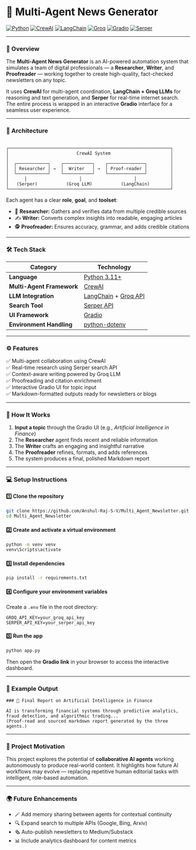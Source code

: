 # 🧠 Multi-Agent News Generator

[![Python](https://img.shields.io/badge/Python-3.11+-blue.svg)](https://www.python.org/)
[![CrewAI](https://img.shields.io/badge/CrewAI-Framework-green.svg)](https://github.com/joaomdmoura/crewai)
[![LangChain](https://img.shields.io/badge/LangChain-Integration-orange.svg)](https://www.langchain.com/)
[![Groq](https://img.shields.io/badge/Groq-API-red.svg)](https://groq.com/)
[![Gradio](https://img.shields.io/badge/Gradio-Interface-yellow.svg)](https://www.gradio.app/)
[![Serper](https://img.shields.io/badge/Serper-Search_Tool-lightgrey.svg)](https://serper.dev/)

---

### 🚀 Overview

The **Multi-Agent News Generator** is an AI-powered automation system that simulates a team of digital professionals — a **Researcher**, **Writer**, and **Proofreader** — working together to create high-quality, fact-checked newsletters on any topic.  

It uses **CrewAI** for multi-agent coordination, **LangChain + Groq LLMs** for reasoning and text generation, and **Serper** for real-time internet search.  
The entire process is wrapped in an interactive **Gradio** interface for a seamless user experience.

---

### 🧩 Architecture

```

┌──────────────────────────────────────────────────────────────┐
│                          CrewAI System                       │
│                                                              │
│  ┌────────────┐    ┌───────────┐    ┌──────────────┐         │
│  │ Researcher │ →  │  Writer   │ →  │ Proof-reader │         │
│  └────────────┘    └───────────┘    └──────────────┘         │
│      │                    │                    │             │
│   (Serper)           (Groq LLM)           (LangChain)        │
└──────────────────────────────────────────────────────────────┘

````

Each agent has a clear **role**, **goal**, and **toolset**:
- 🧠 **Researcher:** Gathers and verifies data from multiple credible sources  
- ✍️ **Writer:** Converts complex insights into readable, engaging articles  
- 🕵️ **Proofreader:** Ensures accuracy, grammar, and adds credible citations  

---

### 🛠️ Tech Stack

| Category | Technology |
|-----------|-------------|
| **Language** | [Python 3.11+](https://www.python.org/) |
| **Multi-Agent Framework** | [CrewAI](https://github.com/joaomdmoura/crewai) |
| **LLM Integration** | [LangChain](https://www.langchain.com/) + [Groq API](https://groq.com/) |
| **Search Tool** | [Serper API](https://serper.dev/) |
| **UI Framework** | [Gradio](https://www.gradio.app/) |
| **Environment Handling** | [python-dotenv](https://pypi.org/project/python-dotenv/) |

---

### ⚙️ Features

✅ Multi-agent collaboration using CrewAI  
✅ Real-time research using Serper search API  
✅ Context-aware writing powered by Groq LLM  
✅ Proofreading and citation enrichment  
✅ Interactive Gradio UI for topic input  
✅ Markdown-formatted outputs ready for newsletters or blogs  

---

### 🧪 How It Works

1. **Input a topic** through the Gradio UI (e.g., *Artificial Intelligence in Finance*)  
2. The **Researcher** agent finds recent and reliable information  
3. The **Writer** crafts an engaging and insightful narrative  
4. The **Proofreader** refines, formats, and adds references  
5. The system produces a final, polished Markdown report

---

### 💻 Setup Instructions

#### 1️⃣ Clone the repository
```bash
git clone https://github.com/Anshul-Raj-S-V/Multi_Agent_Newsletter.git
cd Multi_Agent_Newsletter
````

#### 2️⃣ Create and activate a virtual environment

```bash
python -m venv venv
venv\Scripts\activate
```

#### 3️⃣ Install dependencies

```bash
pip install -r requirements.txt
```

#### 4️⃣ Configure your environment variables

Create a `.env` file in the root directory:

```
GROQ_API_KEY=your_groq_api_key
SERPER_API_KEY=your_serper_api_key
```

#### 5️⃣ Run the app

```bash
python app.py
```

Then open the **Gradio link** in your browser to access the interactive dashboard.

---

### 🧾 Example Output

```
### 📰 Final Report on Artificial Intelligence in Finance

AI is transforming financial systems through predictive analytics, fraud detection, and algorithmic trading...
(Proof-read and sourced markdown report generated by the three agents.)
```

---

### 🧠 Project Motivation

This project explores the potential of **collaborative AI agents** working autonomously to produce real-world content.
It highlights how future AI workflows may evolve — replacing repetitive human editorial tasks with intelligent, role-based automation.

---

### 🌍 Future Enhancements

* 🪄 Add memory sharing between agents for contextual continuity
* 🔍 Expand search to multiple APIs (Google, Bing, Arxiv)
* 🗞️ Auto-publish newsletters to Medium/Substack
* 📊 Include analytics dashboard for content metrics


